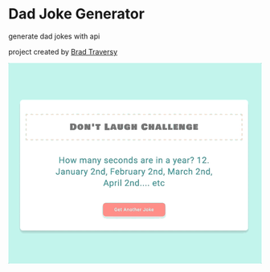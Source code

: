 # Dad Joke Generator
generate dad jokes with api

project created by [Brad Traversy](https://www.udemy.com/course/50-projects-50-days/)


![screen shot](https://github.com/Ashley-King/dad-joke-generator/blob/main/images/dad-joke-generator.gif?raw=true)